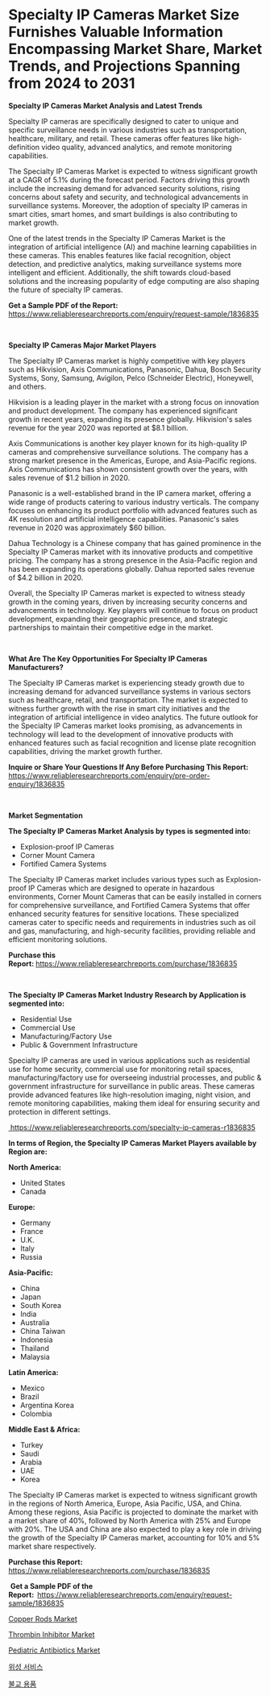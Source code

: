 <p><h1>Specialty IP Cameras Market Size Furnishes Valuable Information Encompassing Market Share, Market Trends, and Projections Spanning from 2024 to 2031</h1></p><p><strong>Specialty IP Cameras Market Analysis and Latest Trends</strong></p>
<p><p>Specialty IP cameras are specifically designed to cater to unique and specific surveillance needs in various industries such as transportation, healthcare, military, and retail. These cameras offer features like high-definition video quality, advanced analytics, and remote monitoring capabilities.</p><p>The Specialty IP Cameras Market is expected to witness significant growth at a CAGR of 5.1% during the forecast period. Factors driving this growth include the increasing demand for advanced security solutions, rising concerns about safety and security, and technological advancements in surveillance systems. Moreover, the adoption of specialty IP cameras in smart cities, smart homes, and smart buildings is also contributing to market growth.</p><p>One of the latest trends in the Specialty IP Cameras Market is the integration of artificial intelligence (AI) and machine learning capabilities in these cameras. This enables features like facial recognition, object detection, and predictive analytics, making surveillance systems more intelligent and efficient. Additionally, the shift towards cloud-based solutions and the increasing popularity of edge computing are also shaping the future of specialty IP cameras.</p></p>
<p><strong>Get a Sample PDF of the Report:&nbsp;</strong> <a href="https://www.reliableresearchreports.com/enquiry/request-sample/1836835">https://www.reliableresearchreports.com/enquiry/request-sample/1836835</a></p>
<p>&nbsp;</p>
<p><strong>Specialty IP Cameras Major Market Players</strong></p>
<p><p>The Specialty IP Cameras market is highly competitive with key players such as Hikvision, Axis Communications, Panasonic, Dahua, Bosch Security Systems, Sony, Samsung, Avigilon, Pelco (Schneider Electric), Honeywell, and others.</p><p>Hikvision is a leading player in the market with a strong focus on innovation and product development. The company has experienced significant growth in recent years, expanding its presence globally. Hikvision's sales revenue for the year 2020 was reported at $8.1 billion.</p><p>Axis Communications is another key player known for its high-quality IP cameras and comprehensive surveillance solutions. The company has a strong market presence in the Americas, Europe, and Asia-Pacific regions. Axis Communications has shown consistent growth over the years, with sales revenue of $1.2 billion in 2020.</p><p>Panasonic is a well-established brand in the IP camera market, offering a wide range of products catering to various industry verticals. The company focuses on enhancing its product portfolio with advanced features such as 4K resolution and artificial intelligence capabilities. Panasonic's sales revenue in 2020 was approximately $60 billion.</p><p>Dahua Technology is a Chinese company that has gained prominence in the Specialty IP Cameras market with its innovative products and competitive pricing. The company has a strong presence in the Asia-Pacific region and has been expanding its operations globally. Dahua reported sales revenue of $4.2 billion in 2020.</p><p>Overall, the Specialty IP Cameras market is expected to witness steady growth in the coming years, driven by increasing security concerns and advancements in technology. Key players will continue to focus on product development, expanding their geographic presence, and strategic partnerships to maintain their competitive edge in the market.</p></p>
<p>&nbsp;</p>
<p><strong>What Are The Key Opportunities For Specialty IP Cameras Manufacturers?</strong></p>
<p><p>The Specialty IP Cameras market is experiencing steady growth due to increasing demand for advanced surveillance systems in various sectors such as healthcare, retail, and transportation. The market is expected to witness further growth with the rise in smart city initiatives and the integration of artificial intelligence in video analytics. The future outlook for the Specialty IP Cameras market looks promising, as advancements in technology will lead to the development of innovative products with enhanced features such as facial recognition and license plate recognition capabilities, driving the market growth further.</p></p>
<p><strong>Inquire or Share Your Questions If Any Before Purchasing This Report:</strong> <a href="https://www.reliableresearchreports.com/enquiry/pre-order-enquiry/1836835">https://www.reliableresearchreports.com/enquiry/pre-order-enquiry/1836835</a></p>
<p>&nbsp;</p>
<p><strong>Market Segmentation</strong></p>
<p><strong>The Specialty IP Cameras Market Analysis by types is segmented into:</strong></p>
<p><ul><li>Explosion-proof IP Cameras</li><li>Corner Mount Camera</li><li>Fortified Camera Systems</li></ul></p>
<p><p>The Specialty IP Cameras market includes various types such as Explosion-proof IP Cameras which are designed to operate in hazardous environments, Corner Mount Cameras that can be easily installed in corners for comprehensive surveillance, and Fortified Camera Systems that offer enhanced security features for sensitive locations. These specialized cameras cater to specific needs and requirements in industries such as oil and gas, manufacturing, and high-security facilities, providing reliable and efficient monitoring solutions.</p></p>
<p><strong>Purchase this Report:&nbsp;</strong><a href="https://www.reliableresearchreports.com/purchase/1836835">https://www.reliableresearchreports.com/purchase/1836835</a></p>
<p>&nbsp;</p>
<p><strong>The Specialty IP Cameras Market Industry Research by Application is segmented into:</strong></p>
<p><ul><li>Residential Use</li><li>Commercial Use</li><li>Manufacturing/Factory Use</li><li>Public & Government Infrastructure</li></ul></p>
<p><p>Specialty IP cameras are used in various applications such as residential use for home security, commercial use for monitoring retail spaces, manufacturing/factory use for overseeing industrial processes, and public & government infrastructure for surveillance in public areas. These cameras provide advanced features like high-resolution imaging, night vision, and remote monitoring capabilities, making them ideal for ensuring security and protection in different settings.</p></p>
<p><a href="https://www.reliableresearchreports.com/specialty-ip-cameras-r1836835">&nbsp;https://www.reliableresearchreports.com/specialty-ip-cameras-r1836835</a></p>
<p><strong>In terms of Region, the Specialty IP Cameras Market Players available by Region are:</strong></p>
<p>
    <p> <strong> North America: </strong>
        <ul>
            <li>United States</li>
            <li>Canada</li>
        </ul>
        </p> 
    <p> <strong> Europe: </strong>
        <ul>
            <li>Germany</li>
            <li>France</li>
            <li>U.K.</li>
            <li>Italy</li>
            <li>Russia</li>
        </ul>
        </p> 
    <p> <strong> Asia-Pacific: </strong>
        <ul>
            <li>China</li>
            <li>Japan</li>
            <li>South Korea</li>
            <li>India</li>
            <li>Australia</li>
            <li>China Taiwan</li>
            <li>Indonesia</li>
            <li>Thailand</li>
            <li>Malaysia</li>
        </ul>
        </p> 
    <p> <strong> Latin America: </strong>
        <ul>
            <li>Mexico</li>
            <li>Brazil</li>
            <li>Argentina Korea</li>
            <li>Colombia</li>
        </ul>
        </p> 
    <p> <strong> Middle East & Africa: </strong>
        <ul>
            <li>Turkey</li>
            <li>Saudi</li>
            <li>Arabia</li>
            <li>UAE</li>
            <li>Korea</li>
        </ul>
    </p>
    </p>
<p><p>The Specialty IP Cameras market is expected to witness significant growth in the regions of North America, Europe, Asia Pacific, USA, and China. Among these regions, Asia Pacific is projected to dominate the market with a market share of 40%, followed by North America with 25% and Europe with 20%. The USA and China are also expected to play a key role in driving the growth of the Specialty IP Cameras market, accounting for 10% and 5% market share respectively.</p></p>
<p><strong>Purchase this Report: </strong><a href="https://www.reliableresearchreports.com/purchase/1836835">https://www.reliableresearchreports.com/purchase/1836835</a></p>
<p>&nbsp;<strong>Get a Sample PDF of the Report:&nbsp;&nbsp;</strong><a href="https://www.reliableresearchreports.com/enquiry/request-sample/1836835">https://www.reliableresearchreports.com/enquiry/request-sample/1836835</a></p>
<p><strong></strong></p>
<p><p><a href="https://www.linkedin.com/pulse/copper-rods-market-research-report-includes-analysis-tdaoc">Copper Rods Market</a></p><p><a href="https://github.com/jnzzvtbl92/Market-Research-Report-List-1/blob/main/thrombin-inhibitor-market.md">Thrombin Inhibitor Market</a></p><p><a href="https://github.com/Seman3302/Market-Research-Report-List-1/blob/main/pediatric-antibiotics-market.md">Pediatric Antibiotics Market</a></p><p><a href="https://medium.com/@jomosley1999/%EC%9C%84%EC%84%B1-%EC%84%9C%EB%B9%84%EC%8A%A4-%EC%8B%9C%EC%9E%A5-%EB%B6%84%EC%84%9D-%EA%B7%B8%EC%9D%98-cagr-%EC%8B%9C%EC%9E%A5-%EC%84%B8%EB%B6%84%ED%99%94-%EB%B0%8F-%EC%84%B8%EA%B3%84%EC%A0%81%EC%9D%B8-%EC%82%B0%EC%97%85-%EA%B0%9C%EC%9A%94-a6e0d8fed09d">위성 서비스</a></p><p><a href="https://medium.com/@dougschmidt26/%EB%B6%88%EA%B5%90%EC%9A%A9%ED%92%88-%EC%8B%9C%EC%9E%A5-%EC%8B%9C%EC%9E%A5-cagr-%EC%8B%9C%EC%9E%A5-%EB%8F%99%ED%96%A5-%EB%B0%8F-%EC%84%B1%EC%9E%A5-%EC%A0%84%EB%9E%B5%EC%97%90-%EB%8C%80%ED%95%9C-%ED%86%B5%EC%B0%B0%EB%A0%A5-2f0e5722fd00">불교 용품</a></p></p>